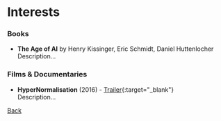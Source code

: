 # Interests

### Books
- **The Age of AI** by Henry Kissinger, Eric Schmidt, Daniel Huttenlocher  
  Description...
  
### Films & Documentaries 
- **HyperNormalisation** (2016) - [Trailer](https://www.youtube.com/watch?v=AUiqaFIONPQ&t=80s){:target="_blank"}   
  Description...

[Back](https://williamgay25.github.io/)
